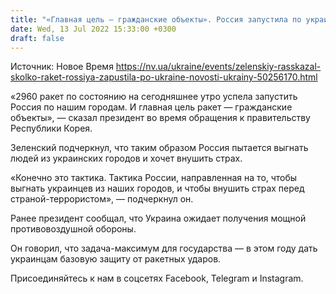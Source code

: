 ```yaml
---
title: "«Главная цель — гражданские объекты». Россия запустила по украинским городам 2960 ракет — Зеленский"
date: Wed, 13 Jul 2022 15:33:00 +0300
draft: false
---
```

Источник: Новое Время https://nv.ua/ukraine/events/zelenskiy-rasskazal-skolko-raket-rossiya-zapustila-po-ukraine-novosti-ukrainy-50256170.html


«2960 ракет по состоянию на сегодняшнее утро успела запустить Россия по нашим городам. И главная цель ракет — гражданские объекты», — сказал президент во время обращения к правительству Республики Корея.

Зеленский подчеркнул, что таким образом Россия пытается выгнать людей из украинских городов и хочет внушить страх.

«Конечно это тактика. Тактика России, направленная на то, чтобы выгнать украинцев из наших городов, и чтобы внушить страх перед страной-террористом», — подчеркнул он.

Ранее президент сообщал, что Украина ожидает получения мощной противовоздушной обороны.

Он говорил, что задача-максимум для государства — в этом году дать украинцам базовую защиту от ракетных ударов.

Присоединяйтесь к нам в соцсетях Facebook, Telegram и Instagram.

